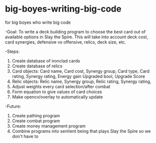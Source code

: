 # big-boyes-writing-big-code
for big boyes who write big code

-Goal: To write a deck building program to choose the best card out of available options in Slay the Spire. This will take into account deck cost, card synergies, defensive vs offensive, relics, deck size, etc.

-Steps:
  1. Create database of ironclad cards
  2. Create database of relics
  3. Card objects:
    Card name,
    Card cost,
    Synergy group,
    Card type,
    Card rating,
    Synergy rating,
    Energy gain
    Upgraded bool,
    Upgrade Score
  4. Relic objects:
    Relic name,
    Synergy group,
    Relic rating,
    Synergy rating,
  5. Adjust weights every card selection/after combat
  6. Form equation to give values of card choices
  7. Make opencv/overlay to automatically update
 
-Future:
  1. Create pathing program
  2. Create combat program
  3. Create money management program
  4. Combine programs into sentient being that plays Slay the Spire so we don't have to
